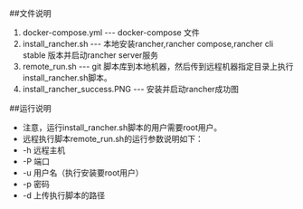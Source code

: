 ##文件说明

1. docker-compose.yml --- docker-compose 文件
2. install_rancher.sh --- 本地安装rancher,rancher compose,rancher cli stable 版本并启动rancher server服务
3. remote_run.sh --- git 脚本库到本地机器，然后传到远程机器指定目录上执行install_rancher.sh脚本。
4. install_rancher_success.PNG --- 安装并启动rancher成功图

##运行说明 


- 注意，运行install_rancher.sh脚本的用户需要root用户。
- 远程执行脚本remote_run.sh的运行参数说明如下：
- -h 远程主机
- -P 端口
- -u 用户名（执行安装要root用户）
- -p 密码
- -d 上传执行脚本的路径